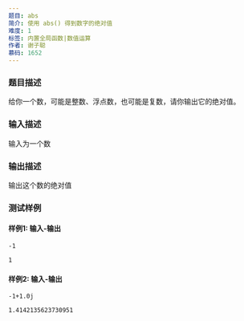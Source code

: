 ```yaml
---
题目: abs
简介: 使用 abs() 得到数字的绝对值
难度: 1
标签: 内置全局函数|数值运算
作者: 谢子聪
慕码: 1652
---
```


### 题目描述

给你一个数，可能是整数、浮点数，也可能是复数，请你输出它的绝对值。

### 输入描述

输入为一个数

### 输出描述

输出这个数的绝对值

### 测试样例

#### 样例1: 输入-输出

```
-1
```

```
1
```

#### 样例2: 输入-输出

```
-1+1.0j
```

```
1.4142135623730951
```

